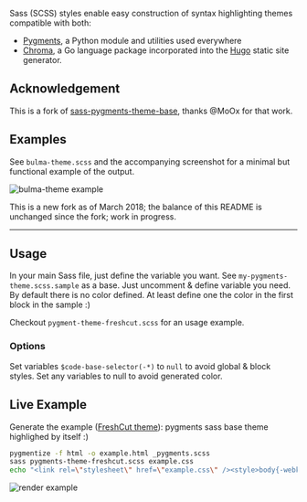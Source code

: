 Sass (SCSS) styles enable easy construction of syntax highlighting themes compatible with both:

* [Pygments][], a Python module and utilities used everywhere
* [Chroma][], a Go language package incorporated into the [Hugo][] static site
  generator.

## Acknowledgement

This is a fork of [sass-pygments-theme-base], thanks @MoOx for that work.

## Examples

See `bulma-theme.scss` and the accompanying screenshot for a minimal but
functional example of the output.

![bulma-theme example](docs/bulma-theme.jpg)

This is a new fork as of March 2018; the balance of this README is unchanged since the fork; work in progress.

<hr>

## Usage

In your main Sass file, just define the variable you want. See `my-pygments-theme.scss.sample` as a base. Just uncomment & define variable you need.
By default there is no color defined.
At least define one the color in the first block in the sample :)

Checkout `pygment-theme-freshcut.scss` for an usage example.

### Options

Set variables `$code-base-selector(-*)` to `null` to avoid global & block styles.
Set any variables to null to avoid generated color.

## Live Example

Generate the example ([FreshCut theme](https://github.com/daylerees/colour-schemes#freshcut)): pygments sass base theme highlighed by itself :)

```bash
pygmentize -f html -o example.html _pygments.scss
sass pygments-theme-freshcut.scss example.css
echo "<link rel=\"stylesheet\" href=\"example.css\" /><style>body{-webkit-font-smoothing: antialiased}</style>" | cat - example.html > /tmp/out && mv /tmp/out example.html
```

![render example](pygments-theme-freshcut.png)

[Chroma]: https://github.com/alecthomas/chroma
[Pygments]: http://pygments.org/
[sass-pygments-theme-base]: https://github.com/MoOx/sass-pygments-theme-base
[Hugo]: https://gohugo.io/
